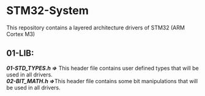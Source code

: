 # STM32-System
This repository contains a layered architecture drivers of STM32 (ARM Cortex M3) 

## 01-LIB:
<p><em><strong>01-STD_TYPES.h =></strong></em> This header file contains user defined types that will be used in all drivers.<br>
<em><strong>02-BIT_MATH.h   =></strong></em>This header file contains some bit manipulations that will be used in all drivers.</p>
